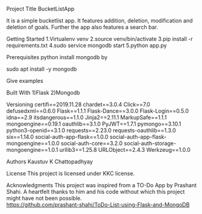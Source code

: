 Project Title
BucketListApp

It is a simple bucketlist app. It features addition, deletion, modification and deletion of goals. Further the app also features a search bar.

Getting Started
1.Virtualenv venv
2.source venv/bin/activate
3.pip install -r requirements.txt
4.sudo service mongodb start
5.python app.py

Prerequisites
python 
install mongodb by 

sudo apt install -y mongodb

Give examples


Built With
1)Flask
2)Mongodb


Versioning
certifi==2019.11.28
chardet==3.0.4
Click==7.0
defusedxml==0.6.0
Flask==1.1.1
Flask-Dance==3.0.0
Flask-Login==0.5.0
idna==2.9
itsdangerous==1.1.0
Jinja2==2.11.1
MarkupSafe==1.1.1
mongoengine==0.19.1
oauthlib==3.1.0
PyJWT==1.7.1
pymongo==3.10.1
python3-openid==3.1.0
requests==2.23.0
requests-oauthlib==1.3.0
six==1.14.0
social-auth-app-flask==1.0.0
social-auth-app-flask-mongoengine==1.0.0
social-auth-core==3.2.0
social-auth-storage-mongoengine==1.0.1
urllib3==1.25.8
URLObject==2.4.3
Werkzeug==1.0.0

Authors
Kaustuv K Chattopadhyay

License
This project is licensed under KKC license. 

Acknowledgments
This project was inspired from a TO-Do App by Prashant Shahi. A heartfelt thanks to him and his code without which this project might have not been possible.  
https://github.com/prashant-shahi/ToDo-List-using-Flask-and-MongoDB
